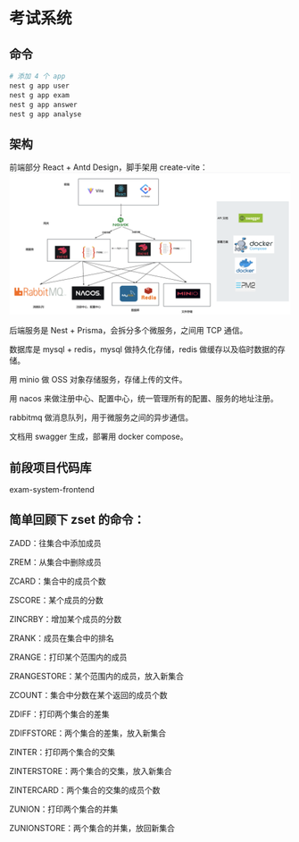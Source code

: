 # 考试系统


## 命令
```bash
# 添加 4 个 app
nest g app user
nest g app exam
nest g app answer
nest g app analyse

```




## 架构
前端部分 React + Antd Design，脚手架用 create-vite：
![](../imgs/exam-system%20.jpg)

后端服务是 Nest + Prisma，会拆分多个微服务，之间用 TCP 通信。

数据库是 mysql + redis，mysql 做持久化存储，redis 做缓存以及临时数据的存储。

用 minio 做 OSS 对象存储服务，存储上传的文件。

用 nacos 来做注册中心、配置中心，统一管理所有的配置、服务的地址注册。

rabbitmq 做消息队列，用于微服务之间的异步通信。

文档用 swagger 生成，部署用 docker compose。




## 前段项目代码库
exam-system-frontend




## 简单回顾下 zset 的命令：

ZADD：往集合中添加成员

ZREM：从集合中删除成员

ZCARD：集合中的成员个数

ZSCORE：某个成员的分数

ZINCRBY：增加某个成员的分数

ZRANK：成员在集合中的排名

ZRANGE：打印某个范围内的成员

ZRANGESTORE：某个范围内的成员，放入新集合

ZCOUNT：集合中分数在某个返回的成员个数

ZDIFF：打印两个集合的差集

ZDIFFSTORE：两个集合的差集，放入新集合

ZINTER：打印两个集合的交集

ZINTERSTORE：两个集合的交集，放入新集合

ZINTERCARD：两个集合的交集的成员个数

ZUNION：打印两个集合的并集

ZUNIONSTORE：两个集合的并集，放回新集合
